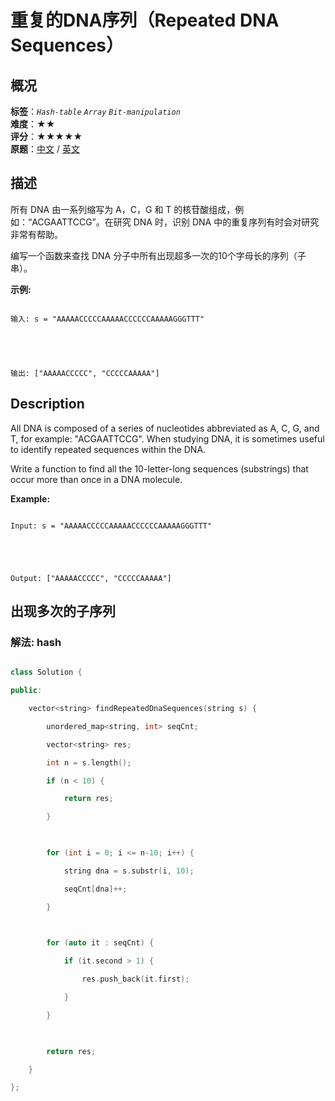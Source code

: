 # 重复的DNA序列（Repeated DNA Sequences）
## 概况
**标签**：*`Hash-table`*  *`Array`*  *`Bit-manipulation`*<br>
**难度**：★★<br>
**评分**：★★★★★<br>
**原题**：[中文](https://leetcode-cn.com/problems/repeated-dna-sequences) / [英文](https://leetcode.com/problems/repeated-dna-sequences)
## 描述

所有 DNA 由一系列缩写为 A，C，G 和 T 的核苷酸组成，例如：&ldquo;ACGAATTCCG&rdquo;。在研究 DNA 时，识别 DNA 中的重复序列有时会对研究非常有帮助。



编写一个函数来查找 DNA 分子中所有出现超多一次的10个字母长的序列（子串）。



**示例:**

```

输入: s = "AAAAACCCCCAAAAACCCCCCAAAAAGGGTTT"





输出: ["AAAAACCCCC", "CCCCCAAAAA"]

```



## Description

All DNA is composed of a series of nucleotides abbreviated as A, C, G, and T, for example: "ACGAATTCCG". When studying DNA, it is sometimes useful to identify repeated sequences within the DNA.



Write a function to find all the 10-letter-long sequences (substrings) that occur more than once in a DNA molecule.



**Example:**

```

Input: s = "AAAAACCCCCAAAAACCCCCCAAAAAGGGTTT"





Output: ["AAAAACCCCC", "CCCCCAAAAA"]

```







## 出现多次的子序列

### 解法: hash

```c++

class Solution {

public:

    vector<string> findRepeatedDnaSequences(string s) {

        unordered_map<string, int> seqCnt;

        vector<string> res;

        int n = s.length();

        if (n < 10) {

            return res;

        }

        

        for (int i = 0; i <= n-10; i++) {

            string dna = s.substr(i, 10);

            seqCnt[dna]++;

        }

        

        for (auto it : seqCnt) {

            if (it.second > 1) {

                res.push_back(it.first);

            }

        }

        

        return res;

    }

};

```
